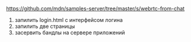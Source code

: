 https://github.com/mdn/samples-server/tree/master/s/webrtc-from-chat


1. запилить login.html с интерфейсом логина
2. запилить две страницы
3. засервить бандлы на сервере приложений